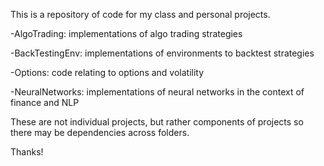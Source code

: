 This is a repository of code for my class and personal projects.

-AlgoTrading: implementations of algo trading strategies

-BackTestingEnv: implementations of environments to backtest strategies

-Options: code relating to options and volatility

-NeuralNetworks: implementations of neural networks in the context of finance and NLP

These are not individual projects, but rather components of projects so there
may be dependencies across folders.

Thanks!
